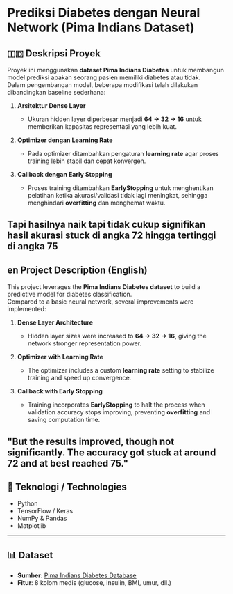 # Prediksi Diabetes dengan Neural Network (Pima Indians Dataset)

## 🇮🇩 Deskripsi Proyek
Proyek ini menggunakan **dataset Pima Indians Diabetes** untuk membangun model prediksi apakah seorang pasien memiliki diabetes atau tidak.  
Dalam pengembangan model, beberapa modifikasi telah dilakukan dibandingkan baseline sederhana:

1. **Arsitektur Dense Layer**  
   - Ukuran hidden layer diperbesar menjadi **64 → 32 → 16** untuk memberikan kapasitas representasi yang lebih kuat.

2. **Optimizer dengan Learning Rate**  
   - Pada optimizer ditambahkan pengaturan **learning rate** agar proses training lebih stabil dan cepat konvergen.

3. **Callback dengan Early Stopping**  
   - Proses training ditambahkan **EarlyStopping** untuk menghentikan pelatihan ketika akurasi/validasi tidak lagi meningkat, sehingga menghindari **overfitting** dan menghemat waktu.

Tapi hasilnya naik tapi tidak cukup signifikan hasil akurasi stuck di angka 72 hingga tertinggi di angka 75 
---

## en Project Description (English)
This project leverages the **Pima Indians Diabetes dataset** to build a predictive model for diabetes classification.  
Compared to a basic neural network, several improvements were implemented:

1. **Dense Layer Architecture**  
   - Hidden layer sizes were increased to **64 → 32 → 16**, giving the network stronger representation power.

2. **Optimizer with Learning Rate**  
   - The optimizer includes a custom **learning rate** setting to stabilize training and speed up convergence.

3. **Callback with Early Stopping**  
   - Training incorporates **EarlyStopping** to halt the process when validation accuracy stops improving, preventing **overfitting** and saving computation time.

"But the results improved, though not significantly. The accuracy got stuck at around 72 and at best reached 75."
---

## 🔧 Teknologi / Technologies
- Python  
- TensorFlow / Keras  
- NumPy & Pandas  
- Matplotlib  

---

## 📊 Dataset
- **Sumber**: [Pima Indians Diabetes Database](https://www.kaggle.com/datasets/uciml/pima-indians-diabetes-database)  
- **Fitur**: 8 kolom medis (glucose, insulin, BMI, umur, dll.)  

